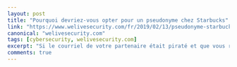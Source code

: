 ```yaml
---
layout: post
title: "Pourquoi devriez-vous opter pour un pseudonyme chez Starbucks"
link: "https://www.welivesecurity.com/fr/2019/02/13/pseudonyme-starbucks-ppi/"
canonical: "welivesecurity.com"
tags: [cybersecurity, welivesecurity.com]
excerpt: "Si le courriel de votre partenaire était piraté et que vous receviez un courriel de sa part posant une question relativement normale, par exemple « Quel est notre mot de passe bancaire déjà, chérie? », seriez-vous tenté de répondre ou est-ce que vos signaux d’alarmes se déclencheraient?"
comments: true
---
```


